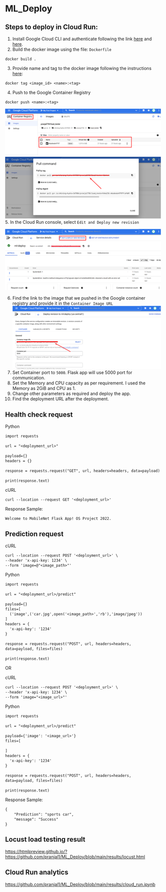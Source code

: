 # ML_Deploy

## Steps to deploy in Cloud Run:
1. Install Google Cloud CLI and authenticate following the link [here](https://cloud.google.com/sdk/gcloud) and [here](https://cloud.google.com/sdk/docs/authorizing).
2. Build the docker image using the file: ``Dockerfile``
```
docker build .
```
3. Provide name and tag to the docker image following the instructions [here](https://cloud.google.com/container-registry/docs/pushing-and-pulling):
```
docker tag <image_id> <name>:<tag>
```
4. Push to the Google Container Registry
```
docker push <name>:<tag>
```
![](obj/cr.png)
![](obj/pull.png)
5. In the Cloud Run console, select ``Edit and Deploy new revision``

![](obj/edit_deploy.png)

6. Find the link to the image that we pushed in the Google container registry and provide it in the ``Container Image URL``
![](obj/registry_link.png)
7. Set Container port to ``5000``. Flask app will use 5000 port for communication.
8. Set the Memory and CPU capacity as per requirement. I used the Memory as 2GiB and CPU as 1.
9. Change other parameters as required and deploy the app.
10. Find the deployment URL after the deployment.


## Health check request
Python
```
import requests

url = "<deployment_url>"

payload={}
headers = {}

response = requests.request("GET", url, headers=headers, data=payload)

print(response.text)

```

cURL
```
curl --location --request GET '<deployment_url>'
```

Response Sample:
```
Welcome to MobileNet Flask App! OS Project 2022.
```

## Prediction request


cURL
```
curl --location --request POST '<deployment_url>' \
--header 'x-api-key: 1234' \
--form 'image=@"<image_path>"'
```

Python
```
import requests

url = "<deployment_url>/predict"

payload={}
files=[
  ('image',('car.jpg',open('<image_path>','rb'),'image/jpeg'))
]
headers = {
  'x-api-key': '1234'
}

response = requests.request("POST", url, headers=headers, data=payload, files=files)

print(response.text)
```

OR

cURL
```
curl --location --request POST '<deployment_url>' \
--header 'x-api-key: 1234' \
--form 'image="<image_url>"'
```

Python
```
import requests

url = "<deployment_url>/predict"

payload={'image': '<image_url>'}
files=[

]
headers = {
  'x-api-key': '1234'
}

response = requests.request("POST", url, headers=headers, data=payload, files=files)

print(response.text)
```

Response Sample:
```
{
    "Prediction": "sports car",
    "message": "Success"
}
```

## Locust load testing result
https://htmlpreview.github.io/?https://github.com/pranjal1/ML_Deploy/blob/main/results/locust.html
## Cloud Run analytics
https://github.com/pranjal1/ML_Deploy/blob/main/results/cloud_run.ipynb


